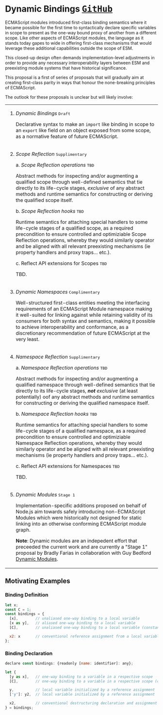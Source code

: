 ﻿# Dynamic Bindings <span float-right>[<kbd>GitHub</kbd>](https://github.com/SMotaal/experimental/blob/master/modules/documents/Dynamic%20Bindings.md)</span>

ECMAScript modules introduced first-class binding semantics where it became possible for the first time to syntactically declare specific variables in scope to present as the one-way bound proxy of another from a different scope. Like other aspects of ECMAScript modules, the language as it stands today gapes to wide in offering first-class mechanisms that would leverage these additional capabilities outside the scope of ESM.

This closed-up design often demands implementation-level adjustments in order to provide any necessary interoperability layers between ESM and preexisting module systems that have historical significance.

This proposal is a first of series of proposals that will gradually aim at creating first-class parity in ways that honour the none-breaking principles of ECMAScript.

The outlook for these proposals is unclear but will likely involve:

<table><tr><td>

1. _Dynamic Bindings_ <kbd>Draft</kbd>

   Declarative syntax to make an `import` like binding in scope to an `export` like field on an object exposed from some scope, as a normative feature of future ECMAScript.

</td></tr><tr><td>

2. _Scope Reflection_ <kbd>Supplimentary</kbd>

   a. _Scope Reflection operations_ <kbd>TBD</kbd>

   Abstract methods for inspecting and/or augmenting a qualified scope through well-defined semantics that tie directly to its life-cycle stages, _exclusive_ of any abstract methods and runtime semantics for constructing or deriving the qualified scope itself.

   b. _Scope Reflection hooks_ <kbd>TBD</kbd>

   Runtime semantics for attaching special handlers to some life-cycle stages of a qualified scope, as a required precondition to ensure controlled and optimiziable Scope Reflection operations, whereby they would similarly operator and be aligned with all relevant preexisting mechanisms (ie property handlers and proxy traps… etc.).

   c. Reflect API extensions for Scopes <kbd>TBD</kbd>

   TBD.

</td></tr><tr><td>

3. _Dynamic Namespaces_ <kbd>Complimentary</kbd>

   Well-structured first-class entities meeting the interfacing requirements of an ECMAScript Module namespace making it well-suited for linking against while retaining validity of its consumers for both syntax and semantics, making it possible to achieve interoperability and conformance, as a discretionary recommendation of future ECMAScript at the very least.

</td></tr><tr><td>

4. _Namespace Reflection_ <kbd>Supplimentary</kbd>

   a. _Namespace Reflection operations_ <kbd>TBD</kbd>

   Abstract methods for inspecting and/or augmenting a qualified namespace through well-defined semantics that tie directly to its life-cycle stages, _**not** exclusive_ (at least potentially) oof any abstract methods and runtime semantics for constructing or deriving the qualified namespace itself.

   b. _Namespace Reflection hooks_ <kbd>TBD</kbd>

   Runtime semantics for attaching special handlers to some life-cycle stages of a qualified namespace, as a required precondition to ensure controlled and optimiziable Namespace Reflection operations, whereby they would similarly operator and be aligned with all relevant preexisting mechanisms (ie property handlers and proxy traps… etc.).

   c. Reflect API extensions for Namespaces <kbd>TBD</kbd>

   TBD.

</td></tr><tr><td>

5. _Dynamic Modules_ <kbd>Stage 1</kbd>

   Implementation-specific additions proposed on behalf of Node.js aim towards safely introducing non-ECMAScript Modules which were historically not designed for static linking into an otherwise conforming ECMAScript module graph.

   **Note**: Dynamic modules are an indepedent effort that preceeded the current work and are currently a "Stage 1" proposal by Bradly Farias in collaboration with Guy Bedford [Dynamic Modules](https://github.com/nodejs/dynamic-modules).

</td></tr></table>

## Motivating Examples

### Binding Definition

```js
let x;
const C = 1;
const bindings = {
  [x],        // unaliased one-way binding to a local variable
  [x as y],   // aliased one-way binding to a local variable
  [C],        // unaliased one-way binding to a local variable (constant)

  x2: x       // conventional reference assignment from a local variable
};
```

### Binding Declaration

```js
declare const bindings: {readonly [name: identifier]: any};

let {
  [y as x],   // one-way binding to a variable in a respective scope
  [C],        // one-way binding to a variable in a respective scope (constant)

  y,          // local variable initialized by a reference assignment
  ['y']: y2,  // local variable initialized by a reference assignment

  x2,         // conventional destructuring declaration and assignment
} = bindings;
```
